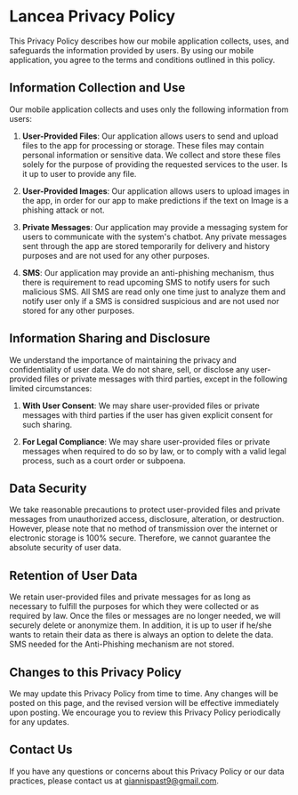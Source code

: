 
# Lancea Privacy Policy


This Privacy Policy describes how our mobile application collects, uses, and safeguards the information provided by users. By using our mobile application, you agree to the terms and conditions outlined in this policy.

## Information Collection and Use

Our mobile application collects and uses only the following information from users:

1. **User-Provided Files**: Our application allows users to send and upload files to the app for processing or storage. These files may contain personal information or sensitive data. We collect and store these files solely for the purpose of providing the requested services to the user. Is it up to user to provide any file.

2. **User-Provided Images**:  Our application allows users to upload images in the app, in order for our app to make predictions if the text on Image is a phishing attack or not.

3. **Private Messages**: Our application may provide a messaging system for users to communicate with the system's chatbot. Any private messages sent through the app are stored temporarily for delivery and history purposes and are not used for any other purposes.

4.  **SMS**: Our application may provide an anti-phishing mechanism, thus there is requirement to read upcoming SMS to notify users for such malicious SMS. All SMS are read only one time just to analyze them and notify user only if a SMS is considred suspicious and are not used nor stored for any other purposes.


## Information Sharing and Disclosure

We understand the importance of maintaining the privacy and confidentiality of user data. We do not share, sell, or disclose any user-provided files or private messages with third parties, except in the following limited circumstances:

1. **With User Consent**: We may share user-provided files or private messages with third parties if the user has given explicit consent for such sharing.

2. **For Legal Compliance**: We may share user-provided files or private messages when required to do so by law, or to comply with a valid legal process, such as a court order or subpoena.

## Data Security

We take reasonable precautions to protect user-provided files and private messages from unauthorized access, disclosure, alteration, or destruction. However, please note that no method of transmission over the internet or electronic storage is 100% secure. Therefore, we cannot guarantee the absolute security of user data.

## Retention of User Data

We retain user-provided files and private messages for as long as necessary to fulfill the purposes for which they were collected or as required by law. Once the files or messages are no longer needed, we will securely delete or anonymize them. In addition, it is up to user if he/she wants to retain their data as there is always an option to delete the data. SMS needed for the Anti-Phishing mechanism are not stored.


## Changes to this Privacy Policy

We may update this Privacy Policy from time to time. Any changes will be posted on this page, and the revised version will be effective immediately upon posting. We encourage you to review this Privacy Policy periodically for any updates.

## Contact Us

If you have any questions or concerns about this Privacy Policy or our data practices, please contact us at giannispast9@gmail.com.

